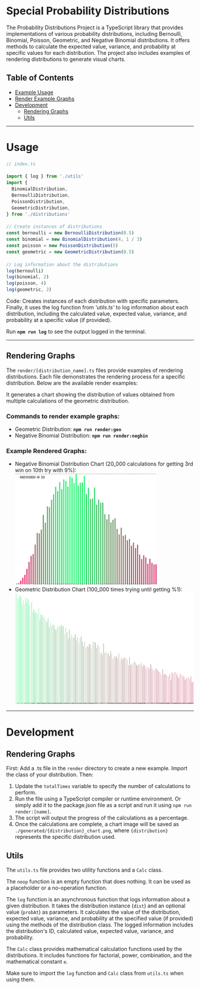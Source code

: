 # Special Probability Distributions

<p>
The Probability Distributions Project is a TypeScript library that provides implementations of various 
probability distributions, including Bernoulli, Binomial, Poisson, Geometric, and Negative Binomial 
distributions. It offers methods to calculate the expected value, variance, and probability at specific values 
for each distribution. The project also includes examples of rendering distributions to generate visual charts.
</p>

## Table of Contents

- [Example Usage](#usage)
- [Render Example Graphs](#rendering-graphs)
- [Development](#development)
  - [Rendering Graphs](#rendering-graphs-1)
  - [Utils](#utils)

---

# Usage

```typescript
// index.ts

import { log } from './utils'
import {
  BinomialDistribution,
  BernoulliDistribution,
  PoissonDistribution,
  GeometricDistribution,
} from './distributions'

// Create instances of distributions
const bernoulli = new BernoulliDistribution(0.5)
const binomial = new BinomialDistribution(4, 1 / 3)
const poisson = new PoissonDistribution(5)
const geometric = new GeometricDistribution(0.5)

// Log information about the distributions
log(bernoulli)
log(binomial, 2)
log(poisson, 4)
log(geometric, 2)
```

<p>
Code: Creates instances of each distribution with specific parameters. 
 Finally, it uses the log function from <i>'utils.ts'</i> to log information about each distribution,
  including the calculated value, expected value, variance, 
  and probability at a specific value (if provided).
</p>

Run **`npm run log`** to see the output logged in the terminal.

---

## Rendering Graphs

The `render/[distribution_name].ts` files provide examples of rendering distributions. Each file demonstrates the rendering process for a specific distribution. Below are the available render examples:

It generates a chart showing the distribution of values obtained from multiple calculations of the geometric distribution.

### Commands to render example graphs:

- Geometric Distribution: **`npm run render:geo`**
- Negative Binomial Distribution: **`npm run render:negbin`**

### Example Rendered Graphs:

- Negative Binomial Distribution Chart (20_000 calculations for getting 3rd win on 10th try with 9%): <img src="./generated/NegativeBinomial_chart.png"   height="300">
- Geometric Distribution Chart (100_000 times trying until getting %1): <img src="./generated/Geometric_chart.png"   height="300">

---

# Development

## Rendering Graphs

First: Add a .ts file in the `render` directory to create a new example. Import the class of your distribution. Then:

1. Update the `totalTimes` variable to specify the number of calculations to perform.
2. Run the file using a TypeScript compiler or runtime environment. Or simply add it to the package.json file as a script and run it using `npm run render:[name]`.
3. The script will output the progress of the calculations as a percentage.
4. Once the calculations are complete, a chart image will be saved as `./generated/{distribution}_chart.png`, where `{distribution}` represents the specific distribution used.

## Utils

The `utils.ts` file provides two utility functions and a `Calc` class.

The `noop` function is an empty function that does nothing. It can be used as a placeholder or a no-operation function.

The `log` function is an asynchronous function that logs information about a given distribution. It takes the distribution instance (`dist`) and an optional value (`probAt`) as parameters. It calculates the value of the distribution, expected value, variance, and probability at the specified value (if provided) using the methods of the distribution class. The logged information includes the distribution's ID, calculated value, expected value, variance, and probability.

The `Calc` class provides mathematical calculation functions used by the distributions. It includes functions for factorial, power, combination, and the mathematical constant `e`.

Make sure to import the `log` function and `Calc` class from `utils.ts` when using them.
